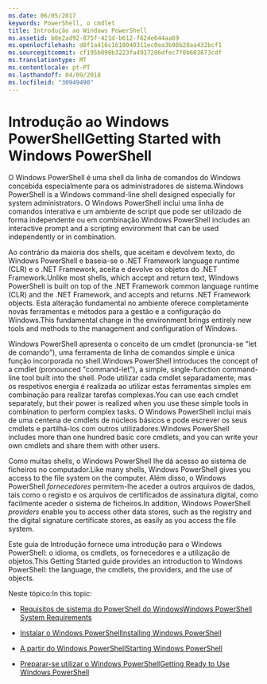 ```yaml
---
ms.date: 06/05/2017
keywords: PowerShell, o cmdlet
title: Introdução ao Windows PowerShell
ms.assetid: b0e2ad92-875f-421d-b612-f624e644aa69
ms.openlocfilehash: d8f1a416c1618040311ec0ea3b98b28aa432bcf1
ms.sourcegitcommit: cf195b090b3223fa4917206dfec7f0b603873cdf
ms.translationtype: MT
ms.contentlocale: pt-PT
ms.lasthandoff: 04/09/2018
ms.locfileid: "30949490"
---
```

# <a name="getting-started-with-windows-powershell"></a><span data-ttu-id="fb512-103">Introdução ao Windows PowerShell</span><span class="sxs-lookup"><span data-stu-id="fb512-103">Getting Started with Windows PowerShell</span></span>
<span data-ttu-id="fb512-104">O Windows PowerShell é uma shell da linha de comandos do Windows concebida especialmente para os administradores de sistema.</span><span class="sxs-lookup"><span data-stu-id="fb512-104">Windows PowerShell is a Windows command-line shell designed especially for system administrators.</span></span> <span data-ttu-id="fb512-105">O Windows PowerShell inclui uma linha de comandos interativa e um ambiente de script que pode ser utilizado de forma independente ou em combinação.</span><span class="sxs-lookup"><span data-stu-id="fb512-105">Windows PowerShell includes an interactive prompt and a scripting environment that can be used independently or in combination.</span></span>

<span data-ttu-id="fb512-106">Ao contrário da maioria dos shells, que aceitam e devolvem texto, do Windows PowerShell e baseia-se o .NET Framework language runtime (CLR) e o .NET Framework, aceita e devolve os objetos do .NET Framework.</span><span class="sxs-lookup"><span data-stu-id="fb512-106">Unlike most shells, which accept and return text, Windows PowerShell is built on top of the .NET Framework common language runtime (CLR) and the .NET Framework, and accepts and returns .NET Framework objects.</span></span> <span data-ttu-id="fb512-107">Esta alteração fundamental no ambiente oferece completamente novas ferramentas e métodos para a gestão e a configuração do Windows.</span><span class="sxs-lookup"><span data-stu-id="fb512-107">This fundamental change in the environment brings entirely new tools and methods to the management and configuration of Windows.</span></span>

<span data-ttu-id="fb512-108">Windows PowerShell apresenta o conceito de um cmdlet (pronuncia-se "let de comando"), uma ferramenta de linha de comandos simple e única função incorporada no shell.</span><span class="sxs-lookup"><span data-stu-id="fb512-108">Windows PowerShell introduces the concept of a cmdlet (pronounced "command-let"), a simple, single-function command-line tool built into the shell.</span></span> <span data-ttu-id="fb512-109">Pode utilizar cada cmdlet separadamente, mas os respetivos energia é realizada ao utilizar estas ferramentas simples em combinação para realizar tarefas complexas.</span><span class="sxs-lookup"><span data-stu-id="fb512-109">You can use each cmdlet separately, but their power is realized when you use these simple tools in combination to perform complex tasks.</span></span> <span data-ttu-id="fb512-110">O Windows PowerShell inclui mais de uma centena de cmdlets de núcleos básicos e pode escrever os seus cmdlets e partilhá-los com outros utilizadores.</span><span class="sxs-lookup"><span data-stu-id="fb512-110">Windows PowerShell includes more than one hundred basic core cmdlets, and you can write your own cmdlets and share them with other users.</span></span>

<span data-ttu-id="fb512-111">Como muitas shells, o Windows PowerShell lhe dá acesso ao sistema de ficheiros no computador.</span><span class="sxs-lookup"><span data-stu-id="fb512-111">Like many shells, Windows PowerShell gives you access to the file system on the computer.</span></span> <span data-ttu-id="fb512-112">Além disso, o Windows PowerShell *fornecedores* permitem-lhe aceder a outros arquivos de dados, tais como o registo e os arquivos de certificados de assinatura digital, como facilmente aceder o sistema de ficheiros.</span><span class="sxs-lookup"><span data-stu-id="fb512-112">In addition, Windows PowerShell *providers* enable you to access other data stores, such as the registry and the digital signature certificate stores, as easily as you access the file system.</span></span>

<span data-ttu-id="fb512-113">Este guia de Introdução fornece uma introdução para o Windows PowerShell: o idioma, os cmdlets, os fornecedores e a utilização de objetos.</span><span class="sxs-lookup"><span data-stu-id="fb512-113">This Getting Started guide provides an introduction to Windows PowerShell: the language, the cmdlets, the providers, and the use of objects.</span></span>

<span data-ttu-id="fb512-114">Neste tópico:</span><span class="sxs-lookup"><span data-stu-id="fb512-114">In this topic:</span></span>

- [<span data-ttu-id="fb512-115">Requisitos de sistema do PowerShell do Windows</span><span class="sxs-lookup"><span data-stu-id="fb512-115">Windows PowerShell System Requirements</span></span>](../setup/Windows-PowerShell-System-Requirements.md)

- [<span data-ttu-id="fb512-116">Instalar o Windows PowerShell</span><span class="sxs-lookup"><span data-stu-id="fb512-116">Installing Windows PowerShell</span></span>](../setup/Installing-Windows-PowerShell.md)

- [<span data-ttu-id="fb512-117">A partir do Windows PowerShell</span><span class="sxs-lookup"><span data-stu-id="fb512-117">Starting Windows PowerShell</span></span>](../setup/Starting-Windows-PowerShell.md)

- [<span data-ttu-id="fb512-118">Preparar-se utilizar o Windows PowerShell</span><span class="sxs-lookup"><span data-stu-id="fb512-118">Getting Ready to Use Windows PowerShell</span></span>](Getting-Ready-to-Use-Windows-PowerShell.md)